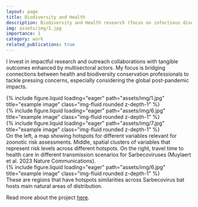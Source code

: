 ```yaml
---
layout: page
title: Biodiversity and Health
description: Biodiversity and Health research (focus on infectious disease risk)
img: assets/img/1.jpg
importance: 1
category: work
related_publications: true
---
```



I invest in impactful research and outreach collaborations with tangible outcomes enhanced by multisectoral actors. My focus is bridging connections between health and biodiversity conservation professionals to tackle pressing concerns, especially considering the global post-pandemic impacts.


<div class="row">
    <div class="col-sm mt-3 mt-md-0">
        {% include figure.liquid loading="eager" path="assets/img/1.jpg" title="example image" class="img-fluid rounded z-depth-1" %}
    </div>
    <div class="col-sm mt-3 mt-md-0">
        {% include figure.liquid loading="eager" path="assets/img/6.jpg" title="example image" class="img-fluid rounded z-depth-1" %}
    </div>
    <div class="col-sm mt-3 mt-md-0">
        {% include figure.liquid loading="eager" path="assets/img/7.jpg" title="example image" class="img-fluid rounded z-depth-1" %}
    </div>
</div>
<div class="caption">
    On the left, a map showing hotspots for different variables relevant for zoonotic risk assessments. Middle, spatial clusters of variables that represent risk levels across different hotspots. On the right, travel time to health care in different transmission scenarios for Sarbecoviruses (Muylaert et al. 2023 Nature Communications).
</div>
<div class="row">
    <div class="col-sm mt-3 mt-md-0">
        {% include figure.liquid loading="eager" path="assets/img/6.jpg" title="example image" class="img-fluid rounded z-depth-1" %}
    </div>
</div>
<div class="caption">
    These are regions that have hotspots similarities across Sarbecovirus bat hosts main natural areas of distribution.
</div>


Read more about the project <a href="https://www.massey.ac.nz/about/news/understanding-the-risk-transmission-of-sars-like-coronaviruses-from-wildlife-to-humans/">here</a>.